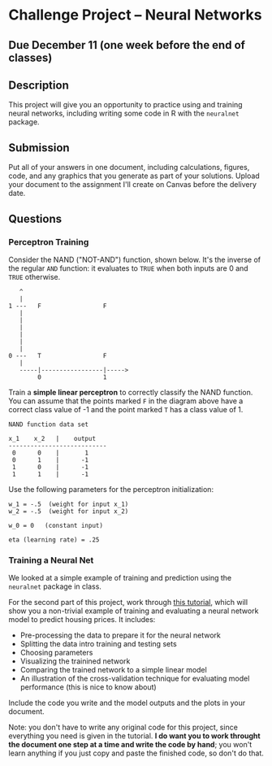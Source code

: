 # Challenge Project &ndash; Neural Networks

## Due December 11 (one week before the end of classes)

## Description

This project will give you an opportunity to practice using and training neural networks, including writing some code in R with the `neuralnet` package.



## Submission

Put all of your answers in one document, including calculations, figures, code, and any graphics that you generate as part of your solutions. Upload your document to the
assignment I'll create on Canvas before the delivery date.


## Questions

### Perceptron Training

Consider the NAND ("NOT-AND") function, shown below. It's the inverse of the regular `AND` function: it evaluates to `TRUE` when both inputs are 0 and `TRUE` otherwise.

```
   ^
   |
1 ---   F                 F 
   |
   |
   |
   |
   |
   |
0 ---   T                 F
   |
   -----|-----------------|----->
        0                 1
```

Train a **simple linear perceptron** to correctly classify the NAND function. You can assume that the points marked `F` in the diagram above have a correct class value of -1
and the point marked `T` has a class value of 1.

```
NAND function data set

x_1    x_2   |    output
---------------------------
 0      0    |       1
 0      1    |      -1
 1      0    |      -1
 1      1    |      -1
```

Use the following parameters for the perceptron initialization:

```
w_1 = -.5  (weight for input x_1)
w_2 = -.5  (weight for input x_2)

w_0 = 0   (constant input)

eta (learning rate) = .25
```


### Training a Neural Net

We looked at a simple example of training and prediction using the `neuralnet` package in class.

For the second part of this project, work through [this tutorial](https://datascienceplus.com/fitting-neural-network-in-r/), which will show you a non-trivial example of training and evaluating a neural network model
to predict housing prices. It includes:

- Pre-processing the data to prepare it for the neural network
- Splitting the data intro training and testing sets
- Choosing parameters
- Visualizing the trainined network
- Comparing the trained network to a simple linear model
- An illustration of the cross-validation technique for evaluating model performance (this is nice to know about)


Include the code you write and the model outputs and the plots in your document.

Note: you don't have to write any original code for this project, since everything you need is given in the tutorial. **I do want you to work throught the document one
step at a time and write the code by hand**; you won't learn anything if you just copy and paste the finished code, so don't do that.
